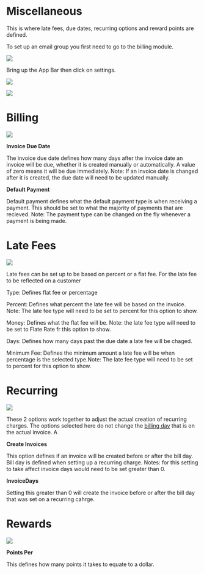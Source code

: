 # Miscellaneous

This is where late fees, due dates, recurring options and reward points are defined.

To set up an email group you first need to go to the billing module.

![](https://wiselibrary.blob.core.windows.net/docs/Windows/Billing_MainMenu.jpg)


Bring up the App Bar then click on settings.

![](https://wiselibrary.blob.core.windows.net/docs/Windows/BillingSettings.png)


![](https://wiselibrary.blob.core.windows.net/docs/Windows/Billing_Miscellaneous.png)


# Billing

![](https://wiselibrary.blob.core.windows.net/docs/Windows/Billing_Recurring_Invoices.png)

 **Invoice Due Date**
  
The invoice due date defines how many days after the invoice date an invoice will be due, whether it is created  manually or automatically. A value of zero means it will be due immediately. Note: If an invoice date is changed after it is created, the due date will need to be updated manually.

**Default Payment**
  
Default payment defines what the default payment type is when receiving a payment. This should be set to what the majority of payments that are recieved. Note: The payment type can be changed on the fly whenever a payment is being made.

# Late Fees

![](https://wiselibrary.blob.core.windows.net/docs/Windows/Billing_LateFees.png)

Late fees can be set up to be based on percent or a flat fee. For the late fee to be reflected on a customer 

Type: Defines flat fee or percentage

Percent: Defines what percent the late fee will be based on the invoice. Note: The late fee type will need to be set to percent for this option to show.

Money: Defines what the flat fee will be. Note: the late fee type will need to be set to Flate Rate fr this option to show.

Days: Defines how many days past the due date a late fee will be chaged.

Minimum Fee: Defines the minimum amount a late fee will be when percentage is the selected type.Note: The late fee type will need to be set to percent for this option to show.

# Recurring

![](https://wiselibrary.blob.core.windows.net/docs/Windows/Billing_Recurring_options.png)

These 2 options work together to adjust the actual creation of recurring charges. The options selected here do not change the [billing day](https://docs.wisesoftwareinc.com/enterprise/billing/settings/charges#recurring-group) that is on the actual invoice. A

**Create Invoices**
  
This option defines if an invoice will be created before or after the bill day. Bill day is defined when setting up a recurring charge. Notes: for this setting to take affect invoice days would need to be set greater than 0. 
  
 **InvoiceDays**

Setting this greater than 0 will create the invoice before or after the bill day that was set on a recurring cahrge.

#  Rewards

![](https://wiselibrary.blob.core.windows.net/docs/Windows/Billing_Reward_Points.png)

**Points Per**

This defines how many points it takes to equate to a dollar.
